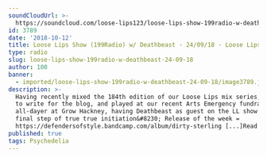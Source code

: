 ```yaml
---
soundCloudUrl: >-
  https://soundcloud.com/loose-lips123/loose-lips-show-199radio-w-deathbeast-240918
id: 3789
date: '2018-10-12'
title: Loose Lips Show (199Radio) w/ Deathbeast - 24/09/18 - Loose Lips
type: radio
slug: loose-lips-show-199radio-w-deathbeast-24-09-18
author: 100
banner:
  - imported/loose-lips-show-199radio-w-deathbeast-24-09-18/image3789.jpeg
description: >-
  Having recently mixed the 184th edition of our Loose Lips mix series, started
  to write for the blog, and played at our recent Arts Emergency fundraiser
  all-dayer at Grow Hackney, having Deathbeast as guest on the LL show was that
  final step of true true initiation&#8230; Release of the week =
  https://defendersofstyle.bandcamp.com/album/dirty-sterling [...]Read More...
published: true
tags: Psychedelia
---
```

